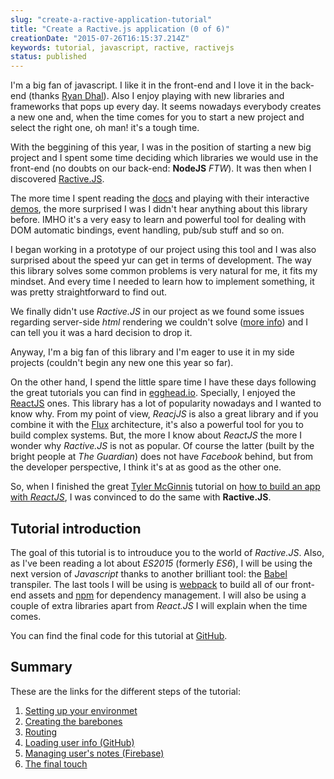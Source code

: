 ```yaml
---
slug: "create-a-ractive-application-tutorial"
title: "Create a Ractive.js application (0 of 6)"
creationDate: "2015-07-26T16:15:37.214Z"
keywords: tutorial, javascript, ractive, ractivejs
status: published
---
```


I'm a big fan of javascript. I like it in the front-end and I love it in the back-end (thanks [Ryan Dhal](http://www.quora.com/Who-is-Ryan-Dahl)).
Also I enjoy playing with new libraries and frameworks that pops up every day. It seems nowadays everybody creates a new one and, when the time comes for you to start a new project and select the right one, oh man! it's a tough time.

With the beggining of this year, I was in the position of starting a new big project and I spent some time deciding which libraries we would use in the front-end (no doubts on our back-end: **NodeJS** _FTW_).
It was then when I discovered [Ractive.JS](http://www.ractivejs.org/).

The more time I spent reading the [docs](http://docs.ractivejs.org/latest/get-started) and playing with their interactive [demos](http://learn.ractivejs.org/hello-world/1/), the more surprised I was I didn't hear anything about this library before.
IMHO it's a very easy to learn and powerful tool for dealing with DOM automatic bindings, event handling, pub/sub stuff and so on.

I began working in a prototype of our project using this tool and I was also surprised about the speed yur can get in terms of development. 
The way this library solves some common problems is very natural for me, it fits my mindset. And every time I needed to learn how to implement something, it was pretty straightforward to find out.

<!-- more -->

We finally didn't use _Ractive.JS_ in our project as we found some issues regarding server-side _html_ rendering we couldn't solve ([more  info](https://github.com/ractivejs/ractive/issues/1648)) and I can tell you it was a hard decision to drop it.

Anyway, I'm a big fan of this library and I'm eager to use it in my side projects (couldn't begin any new one this year so far).

On the other hand, I spend the little spare time I have these days following the great tutorials you can find in [egghead.io](https://www.egghead.io). Specially, I enjoyed the [ReactJS](http://facebook.github.io/react/) ones.
This library has a lot of popularity nowadays and I wanted to know why.
From my point of view, _ReacjJS_ is also a great library and if you combine it with the [Flux](https://facebook.github.io/flux/docs/overview.html) architecture, it's also a powerful tool for you to build complex systems.
But, the more I know about _ReactJS_ the more I wonder why _Ractive.JS_ is not as popular. Of course the latter (built by the bright people at _The Guardian_) does not have _Facebook_ behind, but from the developer perspective, I think it's at as good as the other one.

So, when I finished the great [Tyler McGinnis](https://github.com/tylermcginnis/) tutorial on [how to build an app with _ReactJS_](https://egghead.io/series/build-your-first-react-js-application), I was convinced to do the same with **Ractive.JS**.

## Tutorial introduction
The goal of this tutorial is to introuduce you to the world of _Ractive.JS_. Also, as I've been reading a lot about _ES2015_ (formerly _ES6_), I will be using the next version of _Javascript_ thanks to another brilliant tool: the [Babel](https://babeljs.io/) transpiler.
The last tools I will be using is [webpack](http://webpack.github.io/) to build all of our front-end assets and [npm](https://www.npmjs.com/) for dependency management.
I will also be using a couple of extra libraries apart from _React.JS_ I will explain when the time comes.

You can find the final code for this tutorial at [GitHub](https://github.com/PaquitoSoft/notetaker-ractive).

## Summary
These are the links for the different steps of the tutorial:
1. [Setting up your environmet](/post/ractive-js-tutorial-setting-up-your-environment)
2. [Creating the barebones](/post/ractive-js-tutorial-creating-the-barebones)
3. [Routing](/post/ractive-js-tutorial-routing)
4. [Loading user info (GitHub)](/post/ractive-js-tutorial-loading-user-info)
5. [Managing user's notes (Firebase)](/post/ractive-js-tutorial-managing-users-notes)
6. [The final touch](/post/ractive-js-tutorial-the-final-touch)

